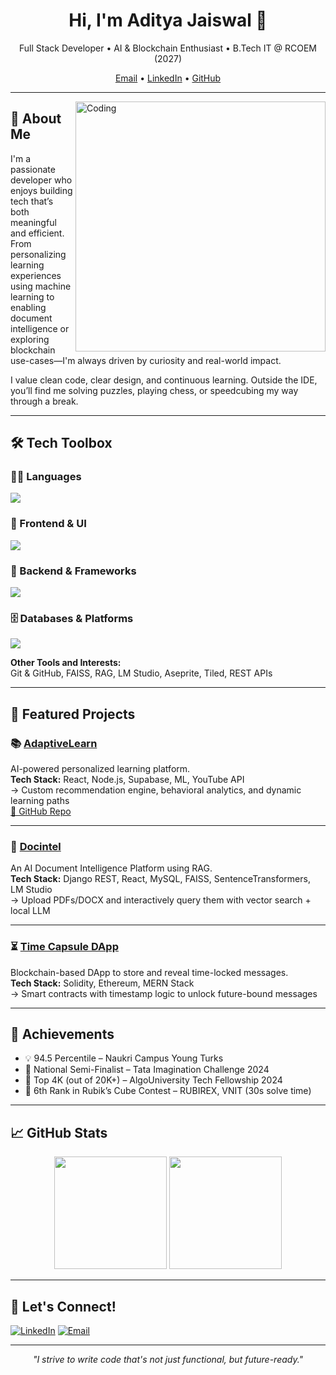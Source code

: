 

<!--
**AdityaCJaiswal/AdityaCJaiswal** is a ✨ _special_ ✨ repository because its `README.md` (this file) appears on your GitHub profile.

Here are some ideas to get you started:

- 🔭 I’m currently working on ...
- 🌱 I’m currently learning ...
- 👯 I’m looking to collaborate on ...
- 🤔 I’m looking for help with ...
- 💬 Ask me about ...
- 📫 How to reach me: ...
- 😄 Pronouns: ...
- ⚡ Fun fact: ...
-->
<h1 align="center">Hi, I'm Aditya Jaiswal 👋</h1>
<p align="center">
  Full Stack Developer • AI & Blockchain Enthusiast • B.Tech IT @ RCOEM (2027)
</p>

<p align="center">
  <a href="mailto:adityacjaiswal@gmail.com">Email</a> •
  <a href="https://linkedin.com/in/adityajaiswal1">LinkedIn</a> •
  <a href="https://github.com/AdityaCJaiswal">GitHub</a>
</p>

---
<img align="right" alt="Coding" width="400" src="https://user-images.githubusercontent.com/74038190/229223263-cf2e4b07-2615-4f87-9c38-e37600f8381a.gif">

## 🧩 About Me

I'm a passionate developer who enjoys building tech that’s both meaningful and efficient.  
From personalizing learning experiences using machine learning to enabling document intelligence or exploring blockchain use-cases—I'm always driven by curiosity and real-world impact.

I value clean code, clear design, and continuous learning. Outside the IDE, you’ll find me solving puzzles, playing chess, or speedcubing my way through a break.

---

## 🛠️ Tech Toolbox

<div align="left">

### 👨‍💻 Languages  
<img src="https://skillicons.dev/icons?i=java,cpp,python,js,solidity" />

### 🎨 Frontend & UI  
<img src="https://skillicons.dev/icons?i=react,nextjs,tailwind" />

### 🔧 Backend & Frameworks  
<img src="https://skillicons.dev/icons?i=nodejs,express,spring,django" />

### 🗄️ Databases & Platforms  
<img src="https://skillicons.dev/icons?i=postgres,mysql,mongodb,supabase" />

</div>


**Other Tools and Interests:**  
Git & GitHub, FAISS, RAG, LM Studio, Aseprite, Tiled, REST APIs

---

## 🚀 Featured Projects

### 📚 [AdaptiveLearn](https://adaptivelearn.vercel.app/)
AI-powered personalized learning platform.  
**Tech Stack:** React, Node.js, Supabase, ML, YouTube API  
→ Custom recommendation engine, behavioral analytics, and dynamic learning paths  
[🔗 GitHub Repo](https://github.com/AdityaCJaiswal/Personalized-Video-Learning-Path)

---

### 🧠 [Docintel](https://github.com/AdityaCJaiswal/DocIntel-Document-Intelligence-Platform)
An AI Document Intelligence Platform using RAG.  
**Tech Stack:** Django REST, React, MySQL, FAISS, SentenceTransformers, LM Studio  
→ Upload PDFs/DOCX and interactively query them with vector search + local LLM

---

### ⏳ [Time Capsule DApp](https://time-capsule-blockchain.vercel.app/)
Blockchain-based DApp to store and reveal time-locked messages.  
**Tech Stack:** Solidity, Ethereum, MERN Stack  
→ Smart contracts with timestamp logic to unlock future-bound messages

---

## 🏅 Achievements

- 💡 94.5 Percentile – Naukri Campus Young Turks  
- 🧠 National Semi-Finalist – Tata Imagination Challenge 2024  
- 🧪 Top 4K (out of 20K+) – AlgoUniversity Tech Fellowship 2024  
- 🧊 6th Rank in Rubik’s Cube Contest – RUBIREX, VNIT (30s solve time)

---

## 📈 GitHub Stats

<p align="center">
  <img src="https://github-readme-stats.vercel.app/api?username=AdityaCJaiswal&show_icons=true&theme=tokyonight" height="180"/>
  <img src="https://github-readme-stats.vercel.app/api/top-langs/?username=AdityaCJaiswal&layout=compact&theme=tokyonight" height="180"/>
</p>

---

## 🤝 Let's Connect!

[![LinkedIn](https://img.shields.io/badge/-LinkedIn-blue?style=for-the-badge&logo=linkedin)](https://linkedin.com/in/adityajaiswal1)
[![Email](https://img.shields.io/badge/-Email-D14836?style=for-the-badge&logo=gmail&logoColor=white)](mailto:adityajaiswal.codes@gmail.com)
<!-- [![Portfolio](https://img.shields.io/badge/-My_Portfolio-black?style=for-the-badge&logo=vercel)](https://adaptivelearn.vercel.app/) -->

---

<p align="center">
  <i>"I strive to write code that's not just functional, but future-ready."</i>
</p>
